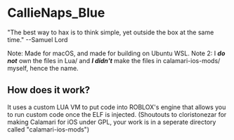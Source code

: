 # CallieNaps_Blue
"The best way to hax is to think simple, yet outside the box at the same time." --Samuel Lord

Note: Made for macOS, and made for building on Ubuntu WSL.
Note 2: I ***do not*** own the files in Lua/ and ***I didn't*** make the files in calamari-ios-mods/ myself, hence the name.

## How does it work?
It uses a custom LUA VM to put code into ROBLOX's engine that allows you to run custom code once the ELF is injected. (Shoutouts to cloristonezar for making Calamari for iOS under GPL, your work is in a seperate directory called "calamari-ios-mods")
